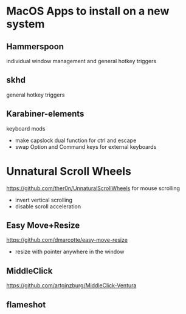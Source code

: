 # MacOS Apps to install on a new system

## Hammerspoon
individual window management and general hotkey triggers

## skhd
general hotkey triggers

## Karabiner-elements
keyboard mods
* make capslock dual function for ctrl and escape
* swap Option and Command keys for external keyboards

# Unnatural Scroll Wheels
https://github.com/ther0n/UnnaturalScrollWheels
for mouse scrolling
* invert vertical scrolling
* disable scroll acceleration

## Easy Move+Resize
https://github.com/dmarcotte/easy-move-resize
* resize with pointer anywhere in the window

## MiddleClick
https://github.com/artginzburg/MiddleClick-Ventura


## flameshot
